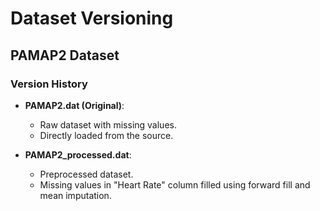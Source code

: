 # Dataset Versioning

## PAMAP2 Dataset

### Version History

- **PAMAP2.dat (Original)**:
  - Raw dataset with missing values.
  - Directly loaded from the source.
  
- **PAMAP2_processed.dat**:
  - Preprocessed dataset.
  - Missing values in "Heart Rate" column filled using forward fill and mean imputation.
